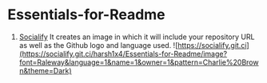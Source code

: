 # Essentials-for-Readme

1. [Socialify](https://socialify.git.ci) It creates an image in which it will include your repository URL as well as the Github logo and language used.
![https://socialify.git.ci](https://socialify.git.ci/harsh1x4/Essentials-for-Readme/image?font=Raleway&language=1&name=1&owner=1&pattern=Charlie%20Brown&theme=Dark)

